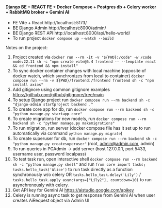 #### Django BE + REACT FE + Docker Compose + Postgres db + Celery worker + RabbitMQ broker + Gemini AI

- FE Vite + React http://localhost:5173/
- BE Django Admin http://localhost:8000/admin/
- BE Django REST API http://localhost:8000/api/hello-world/
- To run project `docker compose up --watch --build`

Notes on the project:
1. Project created via `docker run --rm -it -v "${PWD}:/code" -w /code node:22.11 sh -c "npm create vite@5.4 frontend -- --template react && cd frontend && npm install"`
2. To sync docker container changes with local machine (opposite of docker watch, which synchronizes from local to container) `docker compose run --rm -v ${PWD}/frontend:/frontend frontend sh -c "npm install axios"`
3. Add gitignore using common gitignore examples https://github.com/github/gitignore/tree/main
4. To setup Django project run `docker compose run --rm backend sh -c "django-admin startproject backend ."`
5. To create core app for db, run `docker compose run --rm backend sh -c "python manage.py startapp core"`
6. To create migrations for new models, run `docker compose run --rm backend sh -c "python manage.py makemigrations"`
7. To run migration, run server (docker compose file has it set up to run automatically via command `python manage.py migrate`)
8. To create superuser for db, run `docker compose run --rm backend sh -c "python manage.py createsuperuser"`
   (root, admin@admin.com, admin)
9. To run queries in PGAdmin -> add server (host 127.0.0.1, port 5433, username user, password localpass)
10. To test task run, open interactive shell `docker compose run --rm backend sh -c "python manage.py shell"`
and run `from core import tasks; tasks.hello_task('Alice')` to run task directly as a function synchronously w/o celery 
OR `tasks.hello_task.delay('Lily')` / `tasks.hello_task.apply_async(args=["Lily2"], countdown=10)` to run asynchronously with celery. 
11. Get API key for Gemini AI https://aistudio.google.com/apikey
12. Celery is running async task to get response from Gemini AI when user creates AiRequest object via Admin UI
